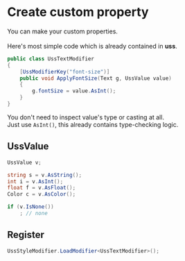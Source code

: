 Create custom property
====

You can make your custom properties.<br>
<br>
Here's most simple code which is already contained in __uss__.
```csharp
public class UssTextModifier
{
    [UssModifierKey("font-size")]
    public void ApplyFontSize(Text g, UssValue value)
    {
        g.fontSize = value.AsInt();
    }
}
```

You don't need to inspect value's type or casting at all.<br>
Just use `AsInt()`, this already contains type-checking logic.


UssValue
----
```csharp
UssValue v;

string s = v.AsString();
int i = v.AsInt();
float f = v.AsFloat();
Color c = v.AsColor(); 
```
```csharp
if (v.IsNone())
    ; // none
```

Register
----
```csharp
UssStyleModifier.LoadModifier<UssTextModifier>();
```